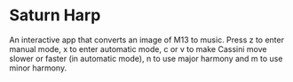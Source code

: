 # Saturn Harp
An interactive app that converts an image of M13 to music. Press z to enter manual mode, x to enter automatic mode, c or v to make Cassini move slower or faster (in automatic mode), n to use major harmony and m to use minor harmony.
